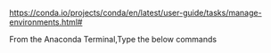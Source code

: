 https://conda.io/projects/conda/en/latest/user-guide/tasks/manage-environments.html#

From the Anaconda Terminal,Type the below commands
